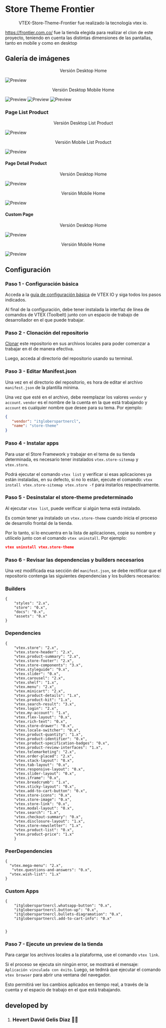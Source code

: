 # Store Theme Frontier  
<center> VTEX-Store-Theme-Frontier fue realizado la tecnología vtex io. </center>




https://frontier.com.co/ fue la tienda elegida para realizar el clon de este proyecto, teniendo en cuenta las distintas dimensiones de las pantallas, tanto en mobile y como en desktop

## Galería de imágenes 

 <center> Versión Desktop Home </center>

![Preview](../assets/documentacion/vista-home-desktop.gif)

 <center> Versión Desktop Mobile Home </center>

![Preview](../assets/documentacion/vista1-mobile.png)
![Preview](../assets/documentacion/vista2-mobile.png)
![Preview](../assets/documentacion/vista3-mobile.png)


### Page List Product
 <center> Versión Desktop List Product </center>


![Preview](../assets/documentacion/page-produc.gif)

 <center>Versión Mobile List Product </center>

![Preview](../assets/documentacion/vista1-mobile-list-product.png)

#### Page Detail Product
 <center> Versión Desktop Home </center>

![Preview](../assets/documentacion/page-produc-details.gif)


 <center> Versión Mobile Home </center>

![Preview](../assets/documentacion/vista1-mobile-detailst-product.png)

#### Custom Page

 <center> Versión Desktop Home </center>

![Preview](../assets/documentacion/custom-page-desktop.png)

 <center> Versión Mobile Home </center>

![Preview](../assets/documentacion/custom-page-mobile.png)





## Configuración
### Paso 1 - Configuración básica

Acceda a la [guía de configuración básica](https://vtex.io/docs/getting-started/build-stores-with-store-framework/1) de VTEX IO y siga todos los pasos indicados.

Al final de la configuración, debe tener instalada la interfaz de línea de comandos de VTEX (Toolbelt) junto con un espacio de trabajo de desarrollador en el que puede trabajar.

### Paso 2 - Clonación del repositorio

[Clonar](https://github.com/LauraCastellanos13/VTEX-Store-Theme-Olimpica) este repositorio en sus archivos locales para poder comenzar a trabajar en él de manera efectiva.

Luego, acceda al directorio del repositorio usando su terminal.

### Paso 3 - Editar Manifest.json

Una vez en el directorio del repositorio, es hora de editar el archivo `manifest.json` de la plantilla mínima.

Una vez que esté en el archivo, debe reemplazar los valores `vendor` y `account`. `vendor` es el nombre de la cuenta en la que está trabajando y `account` es cualquier nombre que desee para su tema. Por ejemplo:

```json
{
   "vendor": "itgloberspartnercl",
   "name": "store-theme"
}
```

### Paso 4 - Instalar apps 

Para usar el Store Framework y trabajar en el tema de su tienda determinada, es necesario tener instalados `vtex.store-sitemap` y `vtex.store`.

Podrá ejecutar el comando `vtex list` y verificar si esas aplicaciones ya están instaladas, en su defecto, si no lo están, ejecute el comando: `vtex install vtex.store-sitemap vtex.store -f` para instarlos respectivamente.

### Paso 5 - Desinstalar el store-theme predeterminado

Al ejecutar `vtex list`, puede verificar si algún tema está instalado.

Es común tener ya instalado un `vtex.store-theme` cuando inicia el proceso de desarrollo frontal de la tienda.

Por lo tanto, si lo encuentra en la lista de aplicaciones, copie su nombre y utilícelo junto con el comando `vtex uninstall`. Por ejemplo:

```json
vtex uninstall vtex.store-theme
```

### Paso 6 - Revisar las dependencias y builders necesarios

Una vez modificada esa sección del `manifest.json`, se debe rectificar que el repositorio contenga las siguientes dependencias y los builders necesarios:
### Builders 

```
{
    "styles": "2.x",
    "store": "0.x",
    "docs": "0.x",
    "assets": "0.x"
}
```

###  Dependencies

```
{
    "vtex.store": "2.x",
    "vtex.store-header": "2.x",
    "vtex.product-summary": "2.x",
    "vtex.store-footer": "2.x",
    "vtex.store-components": "3.x",
    "vtex.styleguide": "9.x",
    "vtex.slider": "0.x",
    "vtex.carousel": "2.x",
    "vtex.shelf": "1.x",
    "vtex.menu": "2.x",
    "vtex.minicart": "2.x",
    "vtex.product-details": "1.x",
    "vtex.product-kit": "1.x",
    "vtex.search-result": "3.x",
    "vtex.login": "2.x",
    "vtex.my-account": "1.x",
    "vtex.flex-layout": "0.x",
    "vtex.rich-text": "0.x",
    "vtex.store-drawer": "0.x",
    "vtex.locale-switcher": "0.x",
    "vtex.product-quantity": "1.x",
    "vtex.product-identifier": "0.x",
    "vtex.product-specification-badges": "0.x",
    "vtex.product-review-interfaces": "1.x",
    "vtex.telemarketing": "2.x",
    "vtex.order-placed": "2.x",
    "vtex.stack-layout": "0.x",
    "vtex.tab-layout": "0.x",
    "vtex.responsive-layout": "0.x",
    "vtex.slider-layout": "0.x",
    "vtex.iframe": "0.x",
    "vtex.breadcrumb": "1.x",
    "vtex.sticky-layout": "0.x",
    "vtex.add-to-cart-button": "0.x",
    "vtex.store-icons": "0.x",
    "vtex.store-image": "0.x",
    "vtex.store-link": "0.x",
    "vtex.modal-layout": "0.x",
    "vtex.search": "1.x",
    "vtex.checkout-summary": "0.x",
    "vtex.disclosure-layout": "1.x",
    "vtex.store-newsletter": "1.x",
    "vtex.product-list": "0.x",
    "vtex.product-price": "1.x"
    }
```
### PeerDependencies

```
{
  "vtex.mega-menu": "2.x",
   "vtex.questions-and-answers": "0.x",
  "vtex.wish-list": "1.x"
}
```

### Custom Apps

```
{
    "itgloberspartnercl.whatsapp-button": "0.x",
    "itgloberspartnercl.button-up": "0.x",
    "itgloberspartnercl.bullets-diagramation": "0.x",
    "itgloberspartnercl.add-to-cart-info": "0.x"


}
```


### Paso 7 - Ejecute un preview de la tienda

Para cargar los archivos locales a la plataforma, use el comando `vtex link`.

Si el proceso se ejecuta sin ningún error, se mostrará el mensaje: `Aplicación vinculada con éxito`. Luego, se tednrá que ejecutar el comando `vtex browser` para abrir una ventana del navegador.

Esto permitirá ver los cambios aplicados en tiempo real, a través de la cuenta y el espacio de trabajo en el que está trabajando.

## developed by
1.  ### Hevert David Gelis Diaz  🧑‍💻


